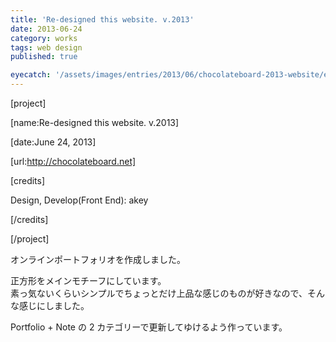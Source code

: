 ```yaml
---
title: 'Re-designed this website. v.2013'
date: 2013-06-24
category: works
tags: web design
published: true

eyecatch: '/assets/images/entries/2013/06/chocolateboard-2013-website/eyecatch.png'
---
```


[project]

[name:Re-designed this website. v.2013]

[date:June 24, 2013]

[url:http://chocolateboard.net]

[credits]

Design, Develop(Front End): akey  

[/credits]

[/project]

オンラインポートフォリオを作成しました。

正方形をメインモチーフにしています。  
素っ気ないくらいシンプルでちょっとだけ上品な感じのものが好きなので、そんな感じにしました。

Portfolio + Note の 2 カテゴリーで更新してゆけるよう作っています。
